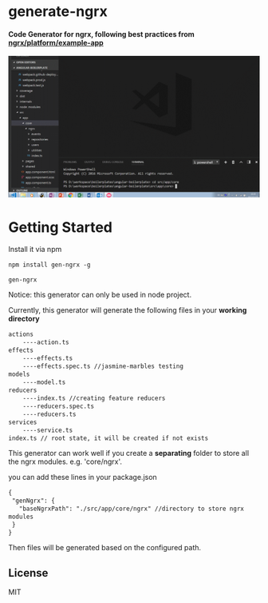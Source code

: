 # generate-ngrx

#### Code Generator for ngrx, following best practices from [ngrx/platform/example-app](https://github.com/ngrx/platform/tree/master/example-app)
![](_screenshots/generator.gif)

# Getting Started
Install it via npm
```
npm install gen-ngrx -g
```
```
gen-ngrx
```
Notice: this generator can only be used in node project.

Currently, this generator will generate the following files in your **working directory**
```
actions
    ----action.ts
effects
    ----effects.ts
    ----effects.spec.ts //jasmine-marbles testing
models
    ----model.ts
reducers
    ----index.ts //creating feature reducers
    ----reducers.spec.ts
    ----reducers.ts
services
    ----service.ts
index.ts // root state, it will be created if not exists
```

This generator can work well if you create a **separating** folder to store all the ngrx modules. e.g. 'core/ngrx'.

you can add these lines in your package.json

```
{
 "genNgrx": {
   "baseNgrxPath": "./src/app/core/ngrx" //directory to store ngrx modules
 }
}
```
Then files will be generated based on the configured path.

## License
MIT
